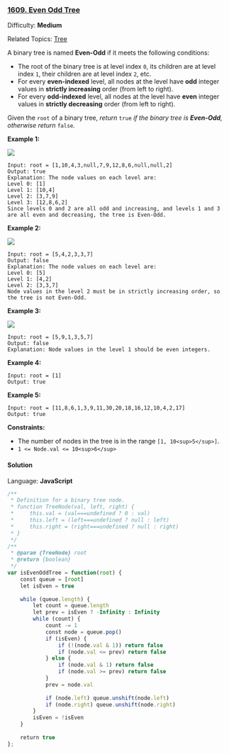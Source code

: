 ### [1609\. Even Odd Tree](https://leetcode.com/problems/even-odd-tree/)

Difficulty: **Medium**  

Related Topics: [Tree](https://leetcode.com/tag/tree/)


A binary tree is named **Even-Odd** if it meets the following conditions:

*   The root of the binary tree is at level index `0`, its children are at level index `1`, their children are at level index `2`, etc.
*   For every **even-indexed** level, all nodes at the level have **odd** integer values in **strictly increasing** order (from left to right).
*   For every **odd-indexed** level, all nodes at the level have **even** integer values in **strictly decreasing** order (from left to right).

Given the `root` of a binary tree, _return_ `true` _if the binary tree is **Even-Odd**, otherwise return_ `false`_._

**Example 1:**

**![](https://assets.leetcode.com/uploads/2020/09/15/sample_1_1966.png)**

```
Input: root = [1,10,4,3,null,7,9,12,8,6,null,null,2]
Output: true
Explanation: The node values on each level are:
Level 0: [1]
Level 1: [10,4]
Level 2: [3,7,9]
Level 3: [12,8,6,2]
Since levels 0 and 2 are all odd and increasing, and levels 1 and 3 are all even and decreasing, the tree is Even-Odd.
```

**Example 2:**

**![](https://assets.leetcode.com/uploads/2020/09/15/sample_2_1966.png)**

```
Input: root = [5,4,2,3,3,7]
Output: false
Explanation: The node values on each level are:
Level 0: [5]
Level 1: [4,2]
Level 2: [3,3,7]
Node values in the level 2 must be in strictly increasing order, so the tree is not Even-Odd.
```

**Example 3:**

![](https://assets.leetcode.com/uploads/2020/09/22/sample_1_333_1966.png)

```
Input: root = [5,9,1,3,5,7]
Output: false
Explanation: Node values in the level 1 should be even integers.
```

**Example 4:**

```
Input: root = [1]
Output: true
```

**Example 5:**

```
Input: root = [11,8,6,1,3,9,11,30,20,18,16,12,10,4,2,17]
Output: true
```

**Constraints:**

*   The number of nodes in the tree is in the range `[1, 10<sup>5</sup>]`.
*   `1 <= Node.val <= 10<sup>6</sup>`


#### Solution

Language: **JavaScript**

```javascript
/**
 * Definition for a binary tree node.
 * function TreeNode(val, left, right) {
 *     this.val = (val===undefined ? 0 : val)
 *     this.left = (left===undefined ? null : left)
 *     this.right = (right===undefined ? null : right)
 * }
 */
/**
 * @param {TreeNode} root
 * @return {boolean}
 */
var isEvenOddTree = function(root) {
    const queue = [root]
    let isEven = true
    
    while (queue.length) {
        let count = queue.length
        let prev = isEven ? -Infinity : Infinity
        while (count) {
            count -= 1
            const node = queue.pop()
            if (isEven) {
                if (!(node.val & 1)) return false
                if (node.val <= prev) return false
            } else {
                if (node.val & 1) return false
                if (node.val >= prev) return false
            }
            prev = node.val
            
            if (node.left) queue.unshift(node.left)
            if (node.right) queue.unshift(node.right)
        }
        isEven = !isEven
    }
    
    return true
};
```